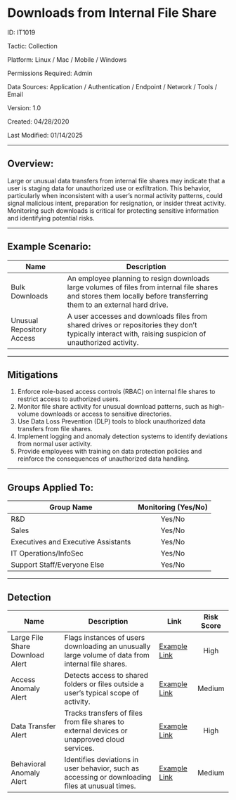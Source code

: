 # **Downloads from Internal File Share**

ID: IT1019

Tactic: Collection

Platform: Linux / Mac / Mobile / Windows

Permissions Required: Admin

Data Sources: Application / Authentication / Endpoint / Network / Tools / Email

Version: 1.0

Created: 04/28/2020

Last Modified: 01/14/2025

---

## **Overview:**

Large or unusual data transfers from internal file shares may indicate that a user is staging data for unauthorized use or exfiltration. This behavior, particularly when inconsistent with a user’s normal activity patterns, could signal malicious intent, preparation for resignation, or insider threat activity. Monitoring such downloads is critical for protecting sensitive information and identifying potential risks.

---

## **Example Scenario:**

| **Name**                     | **Description**                                                                                      |
|------------------------------|------------------------------------------------------------------------------------------------------|
| Bulk Downloads               | An employee planning to resign downloads large volumes of files from internal file shares and stores them locally before transferring them to an external hard drive. |
| Unusual Repository Access    | A user accesses and downloads files from shared drives or repositories they don’t typically interact with, raising suspicion of unauthorized activity. |

---

## **Mitigations**

1. Enforce role-based access controls (RBAC) on internal file shares to restrict access to authorized users.  
2. Monitor file share activity for unusual download patterns, such as high-volume downloads or access to sensitive directories.  
3. Use Data Loss Prevention (DLP) tools to block unauthorized data transfers from file shares.  
4. Implement logging and anomaly detection systems to identify deviations from normal user activity.  
5. Provide employees with training on data protection policies and reinforce the consequences of unauthorized data handling.  

---

## **Groups Applied To:**

| **Group Name**                | **Monitoring (Yes/No)** |
|--------------------------------|:----------------------:|
| R&D                            | Yes/No               |
| Sales                          | Yes/No               |
| Executives and Executive Assistants | Yes/No         |
| IT Operations/InfoSec          | Yes/No               |
| Support Staff/Everyone Else    | Yes/No               |

---

## **Detection**

| **Name**                       | **Description**                                                                                 | **Link**          | **Risk Score** |
|--------------------------------|-------------------------------------------------------------------------------------------------|-------------------|:--------------:|
| Large File Share Download Alert | Flags instances of users downloading an unusually large volume of data from internal file shares. | [Example Link](#) | High           |
| Access Anomaly Alert           | Detects access to shared folders or files outside a user’s typical scope of activity.           | [Example Link](#) | Medium         |
| Data Transfer Alert            | Tracks transfers of files from file shares to external devices or unapproved cloud services.     | [Example Link](#) | High           |
| Behavioral Anomaly Alert       | Identifies deviations in user behavior, such as accessing or downloading files at unusual times. | [Example Link](#) | Medium         |


